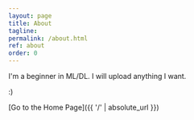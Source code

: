 ```yaml
---
layout: page
title: About
tagline: 
permalink: /about.html
ref: about
order: 0
---
```


<!--_The beginning of a long journey_-->

I'm a beginner in ML/DL. I will upload anything I want.

:)

[Go to the Home Page]({{ '/' | absolute_url }})

